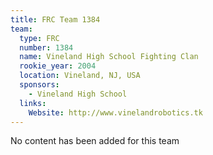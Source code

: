 ```yaml
---
title: FRC Team 1384
team:
  type: FRC
  number: 1384
  name: Vineland High School Fighting Clan
  rookie_year: 2004
  location: Vineland, NJ, USA
  sponsors:
    - Vineland High School
  links:
    Website: http://www.vinelandrobotics.tk
---
```

No content has been added for this team